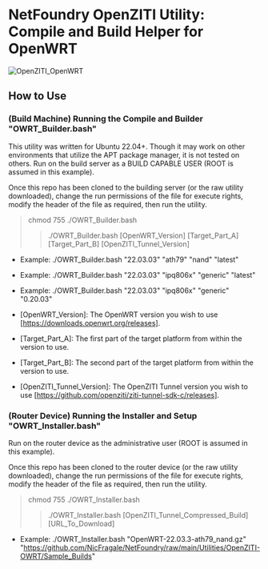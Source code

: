 # NetFoundry OpenZITI Utility: Compile and Build Helper for OpenWRT

![OpenZITI_OpenWRT][PS-shield]

## How to Use

### (Build Machine) Running the Compile and Builder "OWRT_Builder.bash"
This utility was written for Ubuntu 22.04+.  Though it may work on other environments that utilize the APT package manager, it is not tested on others.  Run on the build server as a BUILD CAPABLE USER (ROOT is assumed in this example).

Once this repo has been cloned to the building server (or the raw utility downloaded), change the run permissions of the file for execute rights, modify the header of the file as required, then run the utility.
> chmod 755 ./OWRT_Builder.bash
>> ./OWRT_Builder.bash [OpenWRT_Version] [Target_Part_A] [Target_Part_B] [OpenZITI_Tunnel_Version]
* Example: ./OWRT_Builder.bash "22.03.03" "ath79" "nand" "latest"
* Example: ./OWRT_Builder.bash "22.03.03" "ipq806x" "generic" "latest"
* Example: ./OWRT_Builder.bash "22.03.03" "ipq806x" "generic" "0.20.03"

* [OpenWRT_Version]: The OpenWRT version you wish to use [https://downloads.openwrt.org/releases].
* [Target_Part_A]: The first part of the target platform from within the version to use.
* [Target_Part_B]: The second part of the target platform from within the version to use. 
* [OpenZITI_Tunnel_Version]: The OpenZITI Tunnel version you wish to use [https://github.com/openziti/ziti-tunnel-sdk-c/releases].

### (Router Device) Running the Installer and Setup "OWRT_Installer.bash"
Run on the router device as the administrative user (ROOT is assumed in this example).

Once this repo has been cloned to the router device (or the raw utility downloaded), change the run permissions of the file for execute rights, modify the header of the file as required, then run the utility.
> chmod 755 ./OWRT_Installer.bash
>> ./OWRT_Installer.bash [OpenZITI_Tunnel_Compressed_Build] [URL_To_Download]
* Example: ./OWRT_Installer.bash "OpenWRT-22.03.3-ath79_nand.gz" "https://github.com/NicFragale/NetFoundry/raw/main/Utilities/OpenZITI-OWRT/Sample_Builds"

[PS-shield]: https://img.shields.io/badge/Code%20Basis-Linux%20BASH-blue.svg
